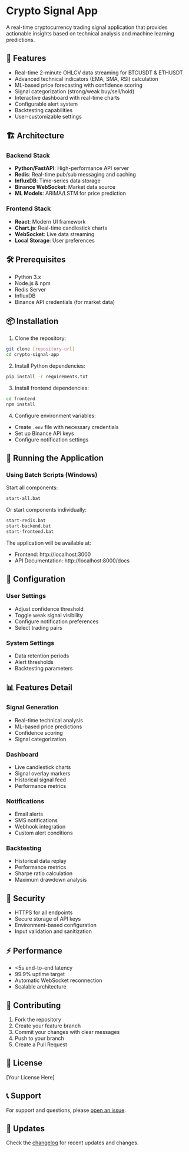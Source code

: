 # Crypto Signal App

A real-time cryptocurrency trading signal application that provides actionable insights based on technical analysis and machine learning predictions.

## 🚀 Features

- Real-time 2-minute OHLCV data streaming for BTCUSDT & ETHUSDT
- Advanced technical indicators (EMA, SMA, RSI) calculation
- ML-based price forecasting with confidence scoring
- Signal categorization (strong/weak buy/sell/hold)
- Interactive dashboard with real-time charts
- Configurable alert system
- Backtesting capabilities
- User-customizable settings

## 🏗️ Architecture

### Backend Stack
- **Python/FastAPI**: High-performance API server
- **Redis**: Real-time pub/sub messaging and caching
- **InfluxDB**: Time-series data storage
- **Binance WebSocket**: Market data source
- **ML Models**: ARIMA/LSTM for price prediction

### Frontend Stack
- **React**: Modern UI framework
- **Chart.js**: Real-time candlestick charts
- **WebSocket**: Live data streaming
- **Local Storage**: User preferences

## 🛠️ Prerequisites

- Python 3.x
- Node.js & npm
- Redis Server
- InfluxDB
- Binance API credentials (for market data)

## 📦 Installation

1. Clone the repository:
```bash
git clone [repository-url]
cd crypto-signal-app
```

2. Install Python dependencies:
```bash
pip install -r requirements.txt
```

3. Install frontend dependencies:
```bash
cd frontend
npm install
```

4. Configure environment variables:
- Create `.env` file with necessary credentials
- Set up Binance API keys
- Configure notification settings

## 🚀 Running the Application

### Using Batch Scripts (Windows)

Start all components:
```bash
start-all.bat
```

Or start components individually:
```bash
start-redis.bat
start-backend.bat
start-frontend.bat
```

The application will be available at:
- Frontend: http://localhost:3000
- API Documentation: http://localhost:8000/docs

## 🔧 Configuration

### User Settings
- Adjust confidence threshold
- Toggle weak signal visibility
- Configure notification preferences
- Select trading pairs

### System Settings
- Data retention periods
- Alert thresholds
- Backtesting parameters

## 📊 Features Detail

### Signal Generation
- Real-time technical analysis
- ML-based price predictions
- Confidence scoring
- Signal categorization

### Dashboard
- Live candlestick charts
- Signal overlay markers
- Historical signal feed
- Performance metrics

### Notifications
- Email alerts
- SMS notifications
- Webhook integration
- Custom alert conditions

### Backtesting
- Historical data replay
- Performance metrics
- Sharpe ratio calculation
- Maximum drawdown analysis

## 🔐 Security

- HTTPS for all endpoints
- Secure storage of API keys
- Environment-based configuration
- Input validation and sanitization

## ⚡ Performance

- <5s end-to-end latency
- 99.9% uptime target
- Automatic WebSocket reconnection
- Scalable architecture

## 🤝 Contributing

1. Fork the repository
2. Create your feature branch
3. Commit your changes with clear messages
4. Push to your branch
5. Create a Pull Request

## 📝 License

[Your License Here]

## 📞 Support

For support and questions, please [open an issue]([repository-url]/issues).

## 🔄 Updates

Check the [changelog](CHANGELOG.md) for recent updates and changes.
